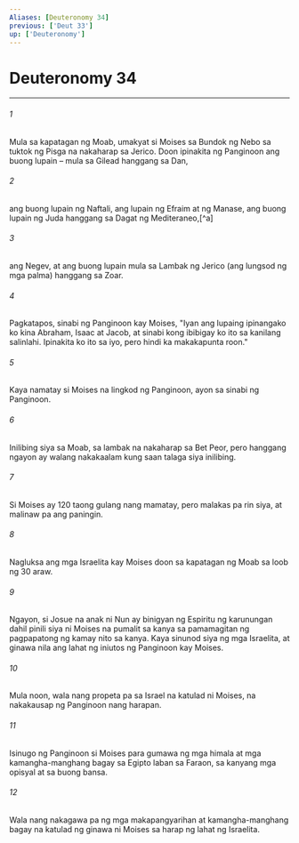```yaml
---
Aliases: [Deuteronomy 34]
previous: ['Deut 33']
up: ['Deuteronomy']
---
```

# Deuteronomy 34

***






















###### 1 










Mula sa kapatagan ng Moab, umakyat si Moises sa Bundok ng Nebo sa tuktok ng Pisga na nakaharap sa Jerico. Doon ipinakita ng Panginoon ang buong lupain – mula sa Gilead hanggang sa Dan, 





















###### 2 










ang buong lupain ng Naftali, ang lupain ng Efraim at ng Manase, ang buong lupain ng Juda hanggang sa Dagat ng Mediteraneo,[^a] 





















###### 3 










ang Negev, at ang buong lupain mula sa Lambak ng Jerico (ang lungsod ng mga palma) hanggang sa Zoar. 





















###### 4 










Pagkatapos, sinabi ng Panginoon kay Moises, "Iyan ang lupaing ipinangako ko kina Abraham, Isaac at Jacob, at sinabi kong ibibigay ko ito sa kanilang salinlahi. Ipinakita ko ito sa iyo, pero hindi ka makakapunta roon." 





















###### 5 










Kaya namatay si Moises na lingkod ng Panginoon, ayon sa sinabi ng Panginoon. 





















###### 6 










Inilibing siya sa Moab, sa lambak na nakaharap sa Bet Peor, pero hanggang ngayon ay walang nakakaalam kung saan talaga siya inilibing. 





















###### 7 










Si Moises ay 120 taong gulang nang mamatay, pero malakas pa rin siya, at malinaw pa ang paningin. 





















###### 8 










Nagluksa ang mga Israelita kay Moises doon sa kapatagan ng Moab sa loob ng 30 araw. 





















###### 9 










Ngayon, si Josue na anak ni Nun ay binigyan ng Espiritu ng karunungan dahil pinili siya ni Moises na pumalit sa kanya sa pamamagitan ng pagpapatong ng kamay nito sa kanya. Kaya sinunod siya ng mga Israelita, at ginawa nila ang lahat ng iniutos ng Panginoon kay Moises. 





















###### 10 










Mula noon, wala nang propeta pa sa Israel na katulad ni Moises, na nakakausap ng Panginoon nang harapan. 





















###### 11 










Isinugo ng Panginoon si Moises para gumawa ng mga himala at mga kamangha-manghang bagay sa Egipto laban sa Faraon, sa kanyang mga opisyal at sa buong bansa. 





















###### 12 










Wala nang nakagawa pa ng mga makapangyarihan at kamangha-manghang bagay na katulad ng ginawa ni Moises sa harap ng lahat ng Israelita.
